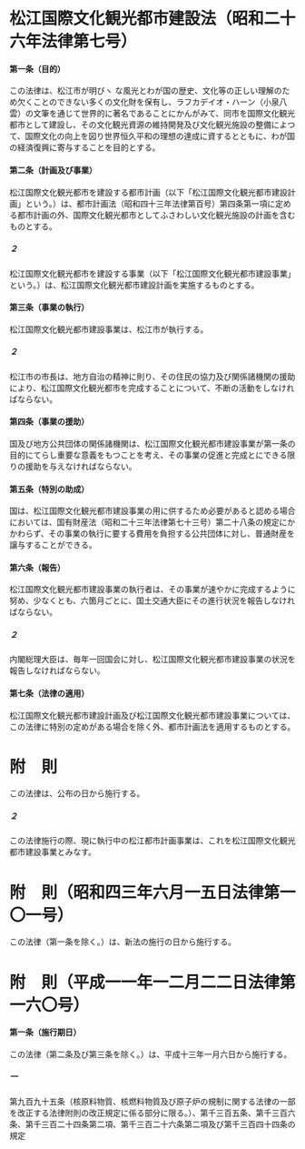 # 松江国際文化観光都市建設法（昭和二十六年法律第七号）
#### 第一条（目的）
この法律は、松江市が明びヽ
な風光とわが国の歴史、文化等の正しい理解のため欠くことのできない多くの文化財を保有し、ラフカデイオ・ハーン（小泉八雲）の文筆を通じて世界的に著名であることにかんがみて、同市を国際文化観光都市として建設し、その文化観光資源の維持開発及び文化観光施設の整備によつて、国際文化の向上を図り世界恒久平和の理想の達成に資するとともに、わが国の経済復興に寄与することを目的とする。
#### 第二条（計画及び事業）
松江国際文化観光都市を建設する都市計画（以下「松江国際文化観光都市建設計画」という。）は、都市計画法（昭和四十三年法律第百号）第四条第一項に定める都市計画の外、国際文化観光都市としてふさわしい文化観光施設の計画を含むものとする。
##### ２
松江国際文化観光都市を建設する事業（以下「松江国際文化観光都市建設事業」という。）は、松江国際文化観光都市建設計画を実施するものとする。
#### 第三条（事業の執行）
松江国際文化観光都市建設事業は、松江市が執行する。
##### ２
松江市の市長は、地方自治の精神に則り、その住民の協力及び関係諸機関の援助により、松江国際文化観光都市を完成することについて、不断の活動をしなければならない。
#### 第四条（事業の援助）
国及び地方公共団体の関係諸機関は、松江国際文化観光都市建設事業が第一条の目的にてらし重要な意義をもつことを考え、その事業の促進と完成とにできる限りの援助を与えなければならない。
#### 第五条（特別の助成）
国は、松江国際文化観光都市建設事業の用に供するため必要があると認める場合においては、国有財産法（昭和二十三年法律第七十三号）第二十八条の規定にかかわらず、その事業の執行に要する費用を負担する公共団体に対し、普通財産を譲与することができる。
#### 第六条（報告）
松江国際文化観光都市建設事業の執行者は、その事業が速やかに完成するように努め、少なくとも、六箇月ごとに、国土交通大臣にその進行状況を報告しなければならない。
##### ２
内閣総理大臣は、毎年一回国会に対し、松江国際文化観光都市建設事業の状況を報告しなければならない。
#### 第七条（法律の適用）
松江国際文化観光都市建設計画及び松江国際文化観光都市建設事業については、この法律に特別の定めがある場合を除く外、都市計画法を適用するものとする。
# 附　則
この法律は、公布の日から施行する。
##### ２
この法律施行の際、現に執行中の松江都市計画事業は、これを松江国際文化観光都市建設事業とみなす。
# 附　則（昭和四三年六月一五日法律第一〇一号）
この法律（第一条を除く。）は、新法の施行の日から施行する。
# 附　則（平成一一年一二月二二日法律第一六〇号）
#### 第一条（施行期日）
この法律（第二条及び第三条を除く。）は、平成十三年一月六日から施行する。
##### 一
第九百九十五条（核原料物質、核燃料物質及び原子炉の規制に関する法律の一部を改正する法律附則の改正規定に係る部分に限る。）、第千三百五条、第千三百六条、第千三百二十四条第二項、第千三百二十六条第二項及び第千三百四十四条の規定

